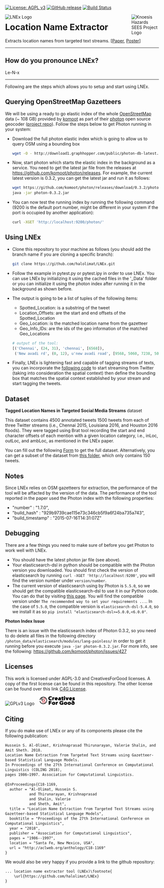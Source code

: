 <!-- ###########################################################################
Copyright 2017 Hussein S. Al-Olimat, hussein@knoesis.org

This software is released under the GNU Affero General Public License (AGPL)
v3.0 License.
#############################################################################-->
[![License: AGPL v3](https://img.shields.io/badge/License-AGPL%20v3-blue.svg)](http://www.gnu.org/licenses/agpl-3.0) [![GitHub release](https://img.shields.io/badge/release-V1.1-orange.svg)]() [![Build Status](https://travis-ci.com/halolimat/LNEx.svg?token=Gg8N5fqoMjLGd4ehzd72&branch=master)](https://travis-ci.com/halolimat/LNEx)

<img src="LNEx_logo.png" align="left" alt="LNEx Logo" width="120"/>

<img src="http://knoesis.org/resources/images/hazardssees_logo_final.png" align="right" alt="Knoesis Hazards SEES Project Logo" width="90"/>

# Location Name Extractor

Extracts location names from targeted text streams. [[Paper](https://www.aclweb.org/anthology/C18-1169), [Poster](https://link.hussein.space/LNEx-Poster)]

---

## How do you pronounce LNEx?
Le-N-x

---

Following are the steps which allows you to setup and start using LNEx.

## Querying OpenStreetMap Gazetteers  ##

We will be using a ready to go elastic index of the whole [OpenStreetMap](http://www.osm.org) data (~ 108 GB) provided by [komoot](http://www.komoot.de) as part of their [photon](https://photon.komoot.de/) open source geocoder ([project repo](https://github.com/komoot/photon)). Follow the steps below to get Photon running in your system:

 - Download the full photon elastic index which is going to allow us to query OSM using a bounding box

   ```sh
   wget -O - http://download1.graphhopper.com/public/photon-db-latest.tar.bz2 | pbzip2 -cd | tar x
   ```

 - Now, start photon which starts the elastic index in the background as a service. You need to get the latest jar file from the releases at https://github.com/komoot/photon/releases. For example, the current latest version is 0.3.2, you can get the latest jar and run it as follows:

   ```sh
   wget https://github.com/komoot/photon/releases/download/0.3.2/photon-0.3.2.jar
   java -jar photon-0.3.2.jar
   ```

 - You can now test the running index by running the following command (9200 is the default port number, might be different in your system if the port is occupied by another application):
   ```sh
   curl -XGET 'http://localhost:9200/photon/'
   ```

## Using LNEx ##

 - Clone this repository to your machine as follows (you should add the branch name if you are cloning a specific branch):
    ```sh
    git clone https://github.com/halolimat/LNEx.git
    ```

 - Follow the example in pytest.py or pytest.ipy in order to use LNEx. You can use LNEx by initializing it using the cached files in the '\_Data' folder or you can initialize it using the photon index after running it in the background as shown before.

 - The output is going to be a list of tuples of the following items:
    - Spotted_Location: is a substring of the tweet
    - Location_Offsets: are the start and end offsets of the Spotted_Location
    - Geo_Location: is the matched location name from the gazetteer
    - Geo_Info_IDs: are the ids of the geo information of the matched Geo_Locations

   ```python
   # output of the tool:
   [('Chennai', (24, 31), 'chennai', [6568]),
    ('New avadi rd', (0, 12), u'new avadi road', [9568, 5060, 7238, 5063, 1896, 12722, 2820, 9375])]
   ```

 - Finally, LNEx is lightening fast and capable of tagging streams of texts, you can incorporate the [following code](https://github.com/tweepy/tweepy/blob/master/examples/streaming.py) to start streaming from Twitter (taking into consideration the spatial context) then define the bounding box that matches the spatial context established by your stream and start tagging the tweets.

## Dataset ##

**Tagged Location Names in Targeted Social Media Streams** dataset

This dataset contains 4500 annotated tweets 1500 tweets from each of three Twitter streams (i.e., Chennai 2015, Louisiana 2016, and Houston 2016 floods). They were tagged using Brat tool recording the start and end character offsets of each mention with a given location category, i.e., inLoc, outLoc, and ambLoc, as mentioned in the LNEx paper.

You can fill out the following [Form](https://link.hussein.space/LNEx-Form) to get the full dataset. Alternatively, you can get a subset of the dataset from [this folder](https://link.hussein.space/LNEx-Data), which only contains 150 tweets.

## Notes ##

Since LNEx relies on OSM gazetteers for extraction, the performance of the tool will be affacted by the version of the data. The performance of the tool reported in the paper used the Photon index with the following properties:
   - "number" : "1.7.0",
   - "build_hash" : "929b9739cae115e73c346cb5f9a6f24ba735a743",
   - "build_timestamp" : "2015-07-16T14:31:07Z"

## Debugging ##

There are a few things you need to make sure of before you get Photon to work well with LNEx.
- You should have the latest photon jar file (see above).
- Your elasticsearch-dsl in python should be compatible with the Photon version you downloaded. You should first check the version of elasticsearch by running `curl -XGET 'http://localhost:9200'`, you will find the version number under `version/number`.
- The current version of elasticsearch using by Photon is `5.5.0`, so we should get the compatible elasticsearch-dsl to use it in our Python code. You can do that by visiting [this page](https://elasticsearch-dsl.readthedocs.io/en/latest/). You will find the compatible version under `The recommended way to set your requirements ...`. In the case of `5.5.0`, the compatible version is `elasticsearch-dsl-5.4.0`, so we install it as so `pip install "elasticsearch-dsl>=5.0.0,<6.0.0"`.

**Photon Index Issue**

There is an issue with the elasticsearch index of Photon 0.3.2, so you need to do delete all files in the following directory `/photon_data/elasticsearch/modules/lang-painless/` in order to get it running before you execute `java -jar photon-0.3.2.jar`. For more info, see the following: https://github.com/komoot/photon/issues/427

## Licenses ##

This work is licensed under AGPL-3.0 and CreativesForGood licenses. A copy of the first license can be found in this repository. The other license can be found over this link [C4G License](https://github.com/halolimat/CreativesForGoodLicense).

<p float="left">
  <img src="https://upload.wikimedia.org/wikipedia/commons/0/06/AGPLv3_Logo.svg" alt="GPLv3 Logo" width="70" />
  <img src="https://github.com/halolimat/CreativesForGoodLicense/raw/master/CreativesForGoodLogo2.png" alt="CreativesForGood Logo" width="120" style="margin-left: 10px;" /> 
</p>

## Citing ##

If you do make use of LNEx or any of its components please cite the following publication:

    Hussein S. Al-Olimat, Krishnaprasad Thirunarayan, Valerie Shalin, and Amit Sheth. 2018. 
    Location Name Extraction from Targeted Text Streams using Gazetteer-based Statistical Language Models. 
    In Proceedings of the 27th International Conference on Computational Linguistics (COLING 2018), 
    pages 1986–1997. Association for Computational Linguistics.

    @InProceedings{C18-1169,
      author = "Al-Olimat, Hussein S.
               and Thirunarayan, Krishnaprasad
               and Shalin, Valerie
               and Sheth, Amit",
      title = "Location Name Extraction from Targeted Text Streams using Gazetteer-based Statistical Language Models",
      booktitle = "Proceedings of the 27th International Conference on Computational Linguistics",
      year = "2018",
      publisher = "Association for Computational Linguistics",
      pages = "1986--1997",
      location = "Santa Fe, New Mexico, USA",
      url = "http://aclweb.org/anthology/C18-1169"
    }


We would also be very happy if you provide a link to the github repository:

    ... location name extractor tool (LNEx)\footnote{
        \url{https://github.com/halolimat/LNEx}
    }

